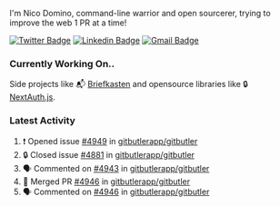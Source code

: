 
I'm Nico Domino, command-line warrior and open sourcerer, trying to improve the web 1 PR at a time!

[![Twitter Badge](https://img.shields.io/badge/-@ndom91-1ca0f1?style=flat-square&labelColor=1ca0f1&logo=twitter&logoColor=white&link=https://twitter.com/ndom91)](https://twitter.com/ndom91) [![Linkedin Badge](https://img.shields.io/badge/-ndom91-blue?style=flat-square&logo=Linkedin&logoColor=white&link=https://www.linkedin.com/in/ndom91/)](https://www.linkedin.com/in/ndom91/) [![Gmail Badge](https://img.shields.io/badge/-yo@ndo.dev-c14438?style=flat-square&logo=mail.ru&logoColor=white&link=mailto:yo@ndo.dev)](mailto:yo@ndo.dev)

### Currently Working On..

Side projects like 📬 [Briefkasten](https://briefkastenhq.com) and opensource libraries like 🔒 [NextAuth.js](https://github.com/nextauthjs/next-auth).

<!--START_SECTION_PROFILE_VIEWS:readme-info-->
<!--END_SECTION_PROFILE_VIEWS:readme-info-->

<!--START_SECTION_DAILY_COMMIT:readme-info-->
<!--END_SECTION_DAILY_COMMIT:readme-info-->

<!--START_SECTION_WEEKLY_COMMIT:readme-info-->
<!--END_SECTION_WEEKLY_COMMIT:readme-info-->

### Latest Activity

<!--START_SECTION:activity-->
1. ❗ Opened issue [#4949](https://github.com/gitbutlerapp/gitbutler/issues/4949) in [gitbutlerapp/gitbutler](https://github.com/gitbutlerapp/gitbutler)
2. 🔒 Closed issue [#4881](https://github.com/gitbutlerapp/gitbutler/issues/4881) in [gitbutlerapp/gitbutler](https://github.com/gitbutlerapp/gitbutler)
3. 🗣 Commented on [#4943](https://github.com/gitbutlerapp/gitbutler/pull/4943#issuecomment-2358369324) in [gitbutlerapp/gitbutler](https://github.com/gitbutlerapp/gitbutler)
4. 🎉 Merged PR [#4946](https://github.com/gitbutlerapp/gitbutler/pull/4946) in [gitbutlerapp/gitbutler](https://github.com/gitbutlerapp/gitbutler)
5. 🗣 Commented on [#4946](https://github.com/gitbutlerapp/gitbutler/pull/4946#issuecomment-2358020261) in [gitbutlerapp/gitbutler](https://github.com/gitbutlerapp/gitbutler)
<!--END_SECTION:activity-->
